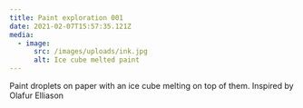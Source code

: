 ```yaml
---
title: Paint exploration 001
date: 2021-02-07T15:57:35.121Z
media:
  - image:
      src: /images/uploads/ink.jpg
      alt: Ice cube melted paint
---
```

Paint droplets on paper with an ice cube melting on top of them. Inspired by Olafur Elliason